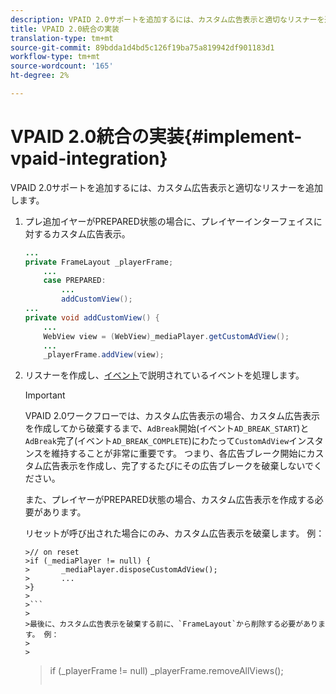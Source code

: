 ```yaml
---
description: VPAID 2.0サポートを追加するには、カスタム広告表示と適切なリスナーを追加します。
title: VPAID 2.0統合の実装
translation-type: tm+mt
source-git-commit: 89bdda1d4bd5c126f19ba75a819942df901183d1
workflow-type: tm+mt
source-wordcount: '165'
ht-degree: 2%

---
```



# VPAID 2.0統合の実装{#implement-vpaid-integration}

VPAID 2.0サポートを追加するには、カスタム広告表示と適切なリスナーを追加します。

1. プレ追加イヤーがPREPARED状態の場合に、プレイヤーインターフェイスに対するカスタム広告表示。

   ```java
   ... 
   private FrameLayout _playerFrame; 
       ... 
       case PREPARED: 
           ... 
           addCustomView(); 
   ... 
   private void addCustomView() { 
       ... 
       WebView view = (WebView)_mediaPlayer.getCustomAdView(); 
       ... 
       _playerFrame.addView(view);
   ```

1. リスナーを作成し、[イベント](../../../../tvsdk-3x-android-prog/android-3x-events-notifications/events-summary/android-3x-events-summary.md)で説明されているイベントを処理します。

   >[!IMPORTANT]
   >
   >VPAID 2.0ワークフローでは、カスタム広告表示の場合、カスタム広告表示を作成してから破棄するまで、`AdBreak`開始(イベント`AD_BREAK_START`)と`AdBreak`完了(イベント`AD_BREAK_COMPLETE`)にわたって`CustomAdView`インスタンスを維持することが非常に重要です。 つまり、各広告ブレーク開始にカスタム広告表示を作成し、完了するたびにその広告ブレークを破棄しないでください。
   >
   >
   >また、プレイヤーがPREPARED状態の場合、カスタム広告表示を作成する必要があります。
   >
   >
   >リセットが呼び出された場合にのみ、カスタム広告表示を破棄します。 例：
   >
   >
   ```
   >// on reset 
   >if (_mediaPlayer != null) { 
   >       _mediaPlayer.disposeCustomAdView(); 
   >       ... 
   >} 
   >
   >```
   >
   >最後に、カスタム広告表示を破棄する前に、`FrameLayout`から削除する必要があります。 例：
   >
   >
   ```
   >if (_playerFrame != null) 
   >       _playerFrame.removeAllViews(); 
   >```
